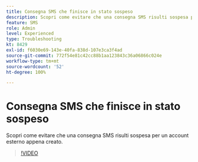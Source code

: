 ```yaml
---
title: Consegna SMS che finisce in stato sospeso
description: Scopri come evitare che una consegna SMS risulti sospesa per un account esterno appena creato.
feature: SMS
role: Admin
level: Experienced
type: Troubleshooting
kt: 8429
exl-id: f6030e69-143e-40fa-838d-107e3ca3f4ad
source-git-commit: 772f54e81c42cc88b1aa123843c36a06866c024e
workflow-type: tm+mt
source-wordcount: '52'
ht-degree: 100%

---
```


# Consegna SMS che finisce in stato sospeso

Scopri come evitare che una consegna SMS risulti sospesa per un account esterno appena creato.

>[!VIDEO](https://video.tv.adobe.com/v/335986?quality=12)

